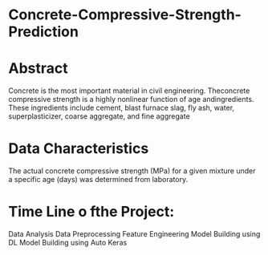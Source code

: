 # Concrete-Compressive-Strength-Prediction

# Abstract
Concrete is the most important material in civil engineering. Theconcrete compressive strength is a highly nonlinear function of age andingredients. These ingredients include cement, blast furnace slag, fly ash, water, superplasticizer, coarse aggregate, and fine aggregate

# Data Characteristics
The actual concrete compressive strength (MPa) for a given mixture under a specific age (days) was determined from laboratory.

# Time Line o fthe Project:
Data Analysis
Data Preprocessing
Feature Engineering
Model Building using DL
Model Building using Auto Keras
